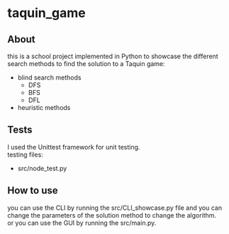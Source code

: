 # taquin_game

## About
this is a school project implemented in Python to showcase the different search methods to find the solution to a Taquin game:
- blind search methods
    - DFS
    - BFS
    - DFL
- heuristic methods

## Tests
I used the Unittest framework for unit testing.  
testing files:
- src/node_test.py

## How to use 
you can use the CLI by running the src/CLI_showcase.py file and you can change the parameters of the solution method to change the algorithm.  
or you can use the GUI by running the src/main.py.
